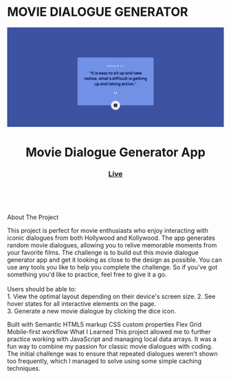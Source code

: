
# MOVIE DIALOGUE GENERATOR

<img src="https://raw.githubusercontent.com/BALA1403/MOVIE-DIALOGUE-GENERATOR/main/images/project-preview.png" alt="Project Preview"></img>

<h1 align="center">Movie Dialogue Generator App</h1> <div align="center"> <h3> <a href="https://BALA1403.github.io/MOVIE-DIALOGUE-GENERATOR/" color="white"> Live </a> </h3> </div> <br> <br> <br>

About The Project
<p>This project is perfect for movie enthusiasts who enjoy interacting with iconic dialogues from both Hollywood and Kollywood. The app generates random movie dialogues, allowing you to relive memorable moments from your favorite films. The challenge is to build out this movie dialogue generator app and get it looking as close to the design as possible. You can use any tools you like to help you complete the challenge. So if you've got something you'd like to practice, feel free to give it a go. <br><br>Users should be able to: <br>1. View the optimal layout depending on their device's screen size. 2. See hover states for all interactive elements on the page. <br> 3. Generate a new movie dialogue by clicking the dice icon. <br> 

Built with
Semantic HTML5 markup
CSS custom properties
Flex
Grid
Mobile-first workflow
What I Learned
This project allowed me to further practice working with JavaScript and managing local data arrays. It was a fun way to combine my passion for classic movie dialogues with coding. The initial challenge was to ensure that repeated dialogues weren't shown too frequently, which I managed to solve using some simple caching techniques.


